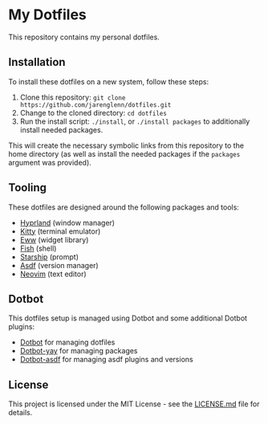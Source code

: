 # My Dotfiles

This repository contains my personal dotfiles.

## Installation

To install these dotfiles on a new system, follow these steps:

1. Clone this repository: `git clone https://github.com/jarenglenn/dotfiles.git`
2. Change to the cloned directory: `cd dotfiles`
3. Run the install script: `./install`, or `./install packages` to additionally install needed packages.

This will create the necessary symbolic links from this repository to the home directory (as well as install the needed packages if the `packages` argument was provided).

## Tooling

These dotfiles are designed around the following packages and tools:

- [Hyprland](https://github.com/hyprwm/Hyprland) (window manager)
- [Kitty](https://sw.kovidgoyal.net/kitty/) (terminal emulator)
- [Eww](https://github.com/elkowar/eww/) (widget library)
- [Fish](https://fishshell.com/) (shell)
- [Starship](https://starship.rs/) (prompt)
- [Asdf](https://asdf-vm.com/) (version manager)
- [Neovim](https://neovim.io/) (text editor)

## Dotbot

This dotfiles setup is managed using Dotbot and some additional Dotbot plugins:

- [Dotbot](https://github.com/anishathalye/dotbot) for managing dotfiles
- [Dotbot-yay](dotbot-yay/README.md) for managing packages
- [Dotbot-asdf](dotbot-asdf/README.md) for managing asdf plugins and versions

## License

This project is licensed under the MIT License - see the [LICENSE.md](LICENSE.md) file for details.
